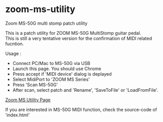 # zoom-ms-utility
Zoom MS-50G multi stomp patch utility

This is a patch utility for ZOOM MS-50G MultiStomp guitar pedal.  
This is still a very tentative version for the confirmation of MIDI related fucntion.

Usage :
* Connect PC/Mac to MS-50G via USB
* Launch this page. You should use Chrome
* Press accept if 'MIDI device' dialog is deplayed
* Select MidiPort to 'ZOOM MS Series'
* Press 'Scan MS-50G'
* After scan, select patch and 'Rename', 'SaveToFile' or 'LoadFromFile'.

[Zoom MS Utility Page](https://g200kg.github.io/zoom-ms-utility/index.html)

If you are interested in MS-50G MIDI function, check the source-code of 'index.html'
